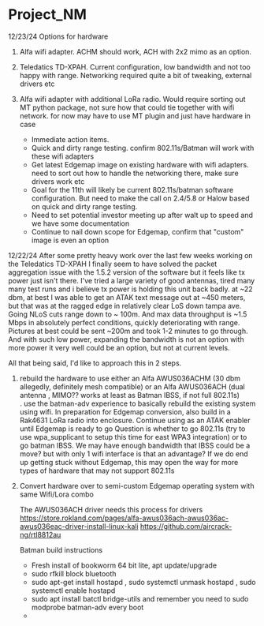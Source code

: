 # Project_NM

12/23/24
Options for hardware
1. Alfa wifi adapter. ACHM should work, ACH with 2x2 mimo as an option.
2. Teledatics TD-XPAH. Current configuration, low bandwidth and not too happy with range. Networking required quite a bit of tweaking, external drivers etc
3. Alfa wifi adapter with additional LoRa radio. Would require sorting out MT python package,  not sure how that could tie together with wifi network. for now may have to use MT plugin and just have hardware in case

   - Immediate action items.
   - Quick and dirty range testing. confirm 802.11s/Batman will work with these wifi adapters
   - Get latest Edgemap image on existing hardware with wifi adapters. need to sort out how to handle the networking there, make sure drivers work etc
   - Goal for the 11th will likely be current 802.11s/batman software configuration. But need to make the call on 2.4/5.8 or Halow based on quick and dirty range testing.
   - Need to set potential investor meeting up after walt up to speed and we have some documentation
   - Continue to nail down scope for Edgemap, confirm that "custom" image is even an option



12/22/24
After some pretty heavy work over the last few weeks working on the Teledatics TD-XPAH I finally seem to have solved the packet aggregation issue with the 1.5.2 version of the software
but it feels like tx power just isn't there. I've tried a large variety of good antennas, tired many many test runs and i believe tx power is holding this unit back badly.
at ~22 dbm, at best I was able to get an ATAK text message out at ~450 meters, but that was at the ragged edge in relatively clear LoS down tampa ave. Going NLoS cuts range down to ~ 100m. And max data throughput is
~1.5 Mbps in absolutely perfect conditions, quickly deteriorating with range. Pictures at best could be sent ~200m and took 1-2 minutes to go through. And with such low power, expanding the bandwidth is not an option
with more power it very well could be an option, but not at current levels.

All that being said, I'd like to approach this in 2 steps.
1. rebuild the hardware to use either an Alfa AWUS036ACHM (30 dbm allegedly, definitely mesh compatible) or an Alfa AWUS036ACH (dual antenna , MIMO?? works at least as Batman IBSS, if not full 802.11s) <br>.
   use the batman-adv experience to basically rebuild the existing system using wifi. In preparation for Edgemap conversion, also build in a Rak4631 LoRa radio into enclosure. Continue using as an ATAK enabler until Edgemap is ready to go
   Question is whether to go 802.11s (try to use wpa_supplicant to setup this time for east WPA3 integration) or to go batman IBSS. We may have enough bandwidth that IBSS could be a move? but with only 1 wifi interface is that an advantage? If we do end up getting stuck without Edgemap, this may open the way for more types of hardware that may not support 802.11s
3. Convert hardware over to semi-custom Edgemap operating system with same Wifi/Lora combo

   The AWUS036ACH driver needs this process for drivers https://store.rokland.com/pages/alfa-awus036ach-awus036ac-awus036eac-driver-install-linux-kali     https://github.com/aircrack-ng/rtl8812au


   Batman build instructions
   - Fresh install of bookworm 64 bit lite, apt update/upgrade
   - sudo rfkill block bluetooth
   - sudo apt-get install hostapd , sudo systemctl unmask hostapd , sudo systemctl enable hostapd
   - sudo apt install batctl bridge-utils and remember you need to sudo modprobe batman-adv every boot
   - 

